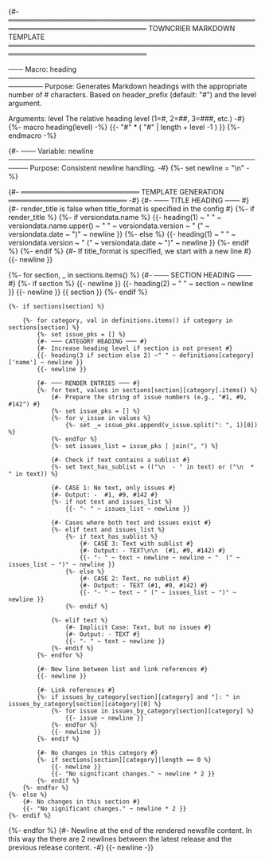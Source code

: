 {#-
══════════════════════════════════════════════════════════════════════════════
TOWNCRIER MARKDOWN TEMPLATE
══════════════════════════════════════════════════════════════════════════════

─── Macro: heading ─────────────────────────────────────────────────────────
Purpose:
   Generates Markdown headings with the appropriate number of # characters.
   Based on header_prefix (default: "#") and the level argument.

Arguments:
   level             The relative heading level (1=#, 2=##, 3=###, etc.)
-#}
{%- macro heading(level) -%}
    {{- "#" * ( "#" | length + level -1 ) }}
{%- endmacro -%}

{#-
─── Variable: newline ──────────────────────────────────────────────────────
Purpose:
    Consistent newline handling. -#}
{%- set newline = "\n" -%}

{#- ════════════════════════ TEMPLATE GENERATION ════════════════════════ -#}
{#- ─── TITLE HEADING ─── #}
{#- render_title is false when title_format is specified in the config #}
{%- if render_title %}
    {%- if versiondata.name %}
        {{- heading(1) ~ " " ~ versiondata.name.upper() ~ " " ~ versiondata.version ~ " (" ~ versiondata.date ~ ")" ~ newline }}
    {%- else %}
        {{- heading(1) ~ " " ~ versiondata.version ~ " (" ~ versiondata.date ~ ")" ~ newline }}
    {%- endif %}
{%- endif %}
{#- If title_format is specified, we start with a new line #}
{{- newline }}


{%- for section, _ in sections.items() %}
    {#- ─── SECTION HEADING ─── #}
    {%- if section %}
        {{- newline }}
        {{- heading(2) ~ " " ~ section ~ newline }}
        {{- newline }}
        {{ section }}
    {%- endif %}

    {%- if sections[section] %}

        {%- for category, val in definitions.items() if category in sections[section] %}
            {%- set issue_pks = [] %}
            {#- ─── CATEGORY HEADING ─── #}
            {#- Increase heading level if section is not present #}
            {{- heading(3 if section else 2) ~" " ~ definitions[category]['name'] ~ newline }}
            {{- newline }}

            {#- ─── RENDER ENTRIES ─── #}
            {%- for text, values in sections[section][category].items() %}
                {#- Prepare the string of issue numbers (e.g., "#1, #9, #142") #}
                {%- set issue_pks = [] %}
                {%- for v_issue in values %}
                    {%- set _= issue_pks.append(v_issue.split(": ", 1)[0]) %}
                {%- endfor %}
                {%- set issues_list = issue_pks | join(", ") %}

                {#- Check if text contains a sublist #}
                {%- set text_has_sublist = (("\n  - " in text) or ("\n  * " in text)) %}

                {#- CASE 1: No text, only issues #}
                {#- Output: -  #1, #9, #142 #}
                {%- if not text and issues_list %}
                    {{- "- " ~ issues_list ~ newline }}

                {#- Cases where both text and issues exist #}
                {%- elif text and issues_list %}
                    {%- if text_has_sublist %}
                        {#- CASE 3: Text with sublist #}
                        {#- Output: - TEXT\n\n  (#1, #9, #142) #}
                        {{- "- " ~ text ~ newline ~ newline ~ "  (" ~ issues_list ~ ")" ~ newline }}
                    {%- else %}
                        {#- CASE 2: Text, no sublist #}
                        {#- Output: - TEXT (#1, #9, #142) #}
                        {{- "- " ~ text ~ " (" ~ issues_list ~ ")" ~ newline }}
                    {%- endif %}

                {%- elif text %}
                    {#- Implicit Case: Text, but no issues #}
                    {#- Output: - TEXT #}
                    {{- "- " ~ text ~ newline }}
                {%- endif %}
            {%- endfor %}

            {#- New line between list and link references #}
            {{- newline }}

            {#- Link references #}
            {%- if issues_by_category[section][category] and "]: " in issues_by_category[section][category][0] %}
                {%- for issue in issues_by_category[section][category] %}
                    {{- issue ~ newline }}
                {%- endfor %}
                {{- newline }}
            {%- endif %}

            {#- No changes in this category #}
            {%- if sections[section][category]|length == 0 %}
                {{- newline }}
                {{- "No significant changes." ~ newline * 2 }}
            {%- endif %}
        {%- endfor %}
    {%- else %}
        {#- No changes in this section #}
        {{- "No significant changes." ~ newline * 2 }}
    {%- endif %}
{%- endfor %}
{#-
Newline at the end of the rendered newsfile content.
In this way the there are 2 newlines between the latest release and the previous release content.
-#}
{{- newline -}}